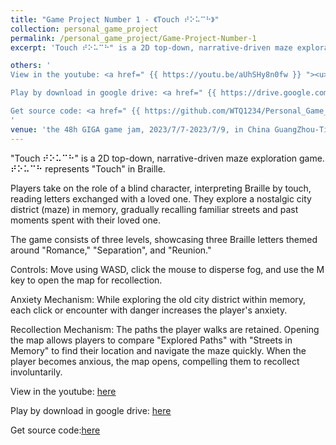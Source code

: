 ```yaml
---
title: "Game Project Number 1 - 《Touch ⠞⠕⠥⠉⠓》"
collection: personal_game_project
permalink: /personal_game_project/Game-Project-Number-1
excerpt: 'Touch ⠞⠕⠥⠉⠓" is a 2D top-down, narrative-driven maze exploration game. Players take on the role of a blind character.'

others: '
View in the youtube: <a href=" {{ https://youtu.be/aUhSHy8n0fw }} "><u>here</u></a>

Play by download in google drive: <a href=" {{ https://drive.google.com/file/d/1Psl5TsVDS2LNbXg20RUMdsZbNEvOw5j7/view }} "><u>here</u></a>

Get source code: <a href=" {{ https://github.com/WTQ1234/Personal_Game_Project_1_Touch.git }} "><u>here</u></a>
'
venue: 'the 48h GIGA game jam, 2023/7/7-2023/7/9, in China GuangZhou-TianHe'
---
```

"Touch ⠞⠕⠥⠉⠓" is a 2D top-down, narrative-driven maze exploration game. ⠞⠕⠥⠉⠓ represents "Touch" in Braille.

Players take on the role of a blind character, interpreting Braille by touch, reading letters exchanged with a loved one. They explore a nostalgic city district (maze) in memory, gradually recalling familiar streets and past moments spent with their loved one.

The game consists of three levels, showcasing three Braille letters themed around "Romance," "Separation", and "Reunion."

Controls: Move using WASD, click the mouse to disperse fog, and use the M key to open the map for recollection.

Anxiety Mechanism: While exploring the old city district within memory, each click or encounter with danger increases the player's anxiety.

Recollection Mechanism: The paths the player walks are retained. Opening the map allows players to compare "Explored Paths" with "Streets in Memory" to find their location and navigate the maze quickly. When the player becomes anxious, the map opens, compelling them to recollect involuntarily.

View in the youtube: <a href=" {{ https://youtu.be/aUhSHy8n0fw }} "><u>here</u></a>

Play by download in google drive: <a href=" {{ https://drive.google.com/file/d/1Psl5TsVDS2LNbXg20RUMdsZbNEvOw5j7/view }} "><u>here</u></a>

Get source code:<a href=" {{ https://github.com/WTQ1234/Personal_Game_Project_1_Touch.git }} "><u>here</u></a>